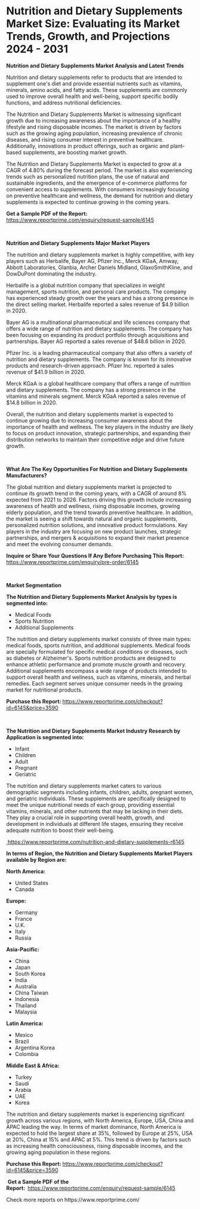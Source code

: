 <p><h1>Nutrition and Dietary Supplements Market Size: Evaluating its Market Trends, Growth, and Projections 2024 - 2031</h1></p><p><strong>Nutrition and Dietary Supplements Market Analysis and Latest Trends</strong></p>
<p><p>Nutrition and dietary supplements refer to products that are intended to supplement one's diet and provide essential nutrients such as vitamins, minerals, amino acids, and fatty acids. These supplements are commonly used to improve overall health and well-being, support specific bodily functions, and address nutritional deficiencies.</p><p>The Nutrition and Dietary Supplements Market is witnessing significant growth due to increasing awareness about the importance of a healthy lifestyle and rising disposable incomes. The market is driven by factors such as the growing aging population, increasing prevalence of chronic diseases, and rising consumer interest in preventive healthcare. Additionally, innovations in product offerings, such as organic and plant-based supplements, are boosting market growth.</p><p>The Nutrition and Dietary Supplements Market is expected to grow at a CAGR of 4.80% during the forecast period. The market is also experiencing trends such as personalized nutrition plans, the use of natural and sustainable ingredients, and the emergence of e-commerce platforms for convenient access to supplements. With consumers increasingly focusing on preventive healthcare and wellness, the demand for nutrition and dietary supplements is expected to continue growing in the coming years.</p></p>
<p><strong>Get a Sample PDF of the Report:&nbsp;</strong> <a href="https://www.reportprime.com/enquiry/request-sample/6145">https://www.reportprime.com/enquiry/request-sample/6145</a></p>
<p>&nbsp;</p>
<p><strong>Nutrition and Dietary Supplements Major Market Players</strong></p>
<p><p>The nutrition and dietary supplements market is highly competitive, with key players such as Herbalife, Bayer AG, Pfizer Inc., Merck KGaA, Amway, Abbott Laboratories, Glanbia, Archer Daniels Midland, GlaxoSmithKline, and DowDuPont dominating the industry.</p><p>Herbalife is a global nutrition company that specializes in weight management, sports nutrition, and personal care products. The company has experienced steady growth over the years and has a strong presence in the direct selling market. Herbalife reported a sales revenue of $4.9 billion in 2020.</p><p>Bayer AG is a multinational pharmaceutical and life sciences company that offers a wide range of nutrition and dietary supplements. The company has been focusing on expanding its product portfolio through acquisitions and partnerships. Bayer AG reported a sales revenue of $48.6 billion in 2020.</p><p>Pfizer Inc. is a leading pharmaceutical company that also offers a variety of nutrition and dietary supplements. The company is known for its innovative products and research-driven approach. Pfizer Inc. reported a sales revenue of $41.9 billion in 2020.</p><p>Merck KGaA is a global healthcare company that offers a range of nutrition and dietary supplements. The company has a strong presence in the vitamins and minerals segment. Merck KGaA reported a sales revenue of $14.8 billion in 2020.</p><p>Overall, the nutrition and dietary supplements market is expected to continue growing due to increasing consumer awareness about the importance of health and wellness. The key players in the industry are likely to focus on product innovation, strategic partnerships, and expanding their distribution networks to maintain their competitive edge and drive future growth.</p></p>
<p>&nbsp;</p>
<p><strong>What Are The Key Opportunities For Nutrition and Dietary Supplements Manufacturers?</strong></p>
<p><p>The global nutrition and dietary supplements market is projected to continue its growth trend in the coming years, with a CAGR of around 8% expected from 2021 to 2026. Factors driving this growth include increasing awareness of health and wellness, rising disposable incomes, growing elderly population, and the trend towards preventive healthcare. In addition, the market is seeing a shift towards natural and organic supplements, personalized nutrition solutions, and innovative product formulations. Key players in the industry are focusing on new product launches, strategic partnerships, and mergers & acquisitions to expand their market presence and meet the evolving consumer demands.</p></p>
<p><strong>Inquire or Share Your Questions If Any Before Purchasing This Report:</strong> <a href="https://www.reportprime.com/enquiry/pre-order/6145">https://www.reportprime.com/enquiry/pre-order/6145</a></p>
<p>&nbsp;</p>
<p><strong>Market Segmentation</strong></p>
<p><strong>The Nutrition and Dietary Supplements Market Analysis by types is segmented into:</strong></p>
<p><ul><li>Medical Foods</li><li>Sports Nutrition</li><li>Additional Supplements</li></ul></p>
<p><p>The nutrition and dietary supplements market consists of three main types: medical foods, sports nutrition, and additional supplements. Medical foods are specially formulated for specific medical conditions or diseases, such as diabetes or Alzheimer's. Sports nutrition products are designed to enhance athletic performance and promote muscle growth and recovery. Additional supplements encompass a wide range of products intended to support overall health and wellness, such as vitamins, minerals, and herbal remedies. Each segment serves unique consumer needs in the growing market for nutritional products.</p></p>
<p><strong>Purchase this Report:&nbsp;</strong><a href="https://www.reportprime.com/checkout?id=6145&price=3590">https://www.reportprime.com/checkout?id=6145&price=3590</a></p>
<p>&nbsp;</p>
<p><strong>The Nutrition and Dietary Supplements Market Industry Research by Application is segmented into:</strong></p>
<p><ul><li>Infant</li><li>Children</li><li>Adult</li><li>Pregnant</li><li>Geriatric</li></ul></p>
<p><p>The nutrition and dietary supplements market caters to various demographic segments including infants, children, adults, pregnant women, and geriatric individuals. These supplements are specifically designed to meet the unique nutritional needs of each group, providing essential vitamins, minerals, and other nutrients that may be lacking in their diets. They play a crucial role in supporting overall health, growth, and development in individuals at different life stages, ensuring they receive adequate nutrition to boost their well-being.</p></p>
<p><a href="https://www.reportprime.com/nutrition-and-dietary-supplements-r6145">&nbsp;https://www.reportprime.com/nutrition-and-dietary-supplements-r6145</a></p>
<p><strong>In terms of Region, the Nutrition and Dietary Supplements Market Players available by Region are:</strong></p>
<p>
    <p> <strong> North America: </strong>
        <ul>
            <li>United States</li>
            <li>Canada</li>
        </ul>
        </p> 
    <p> <strong> Europe: </strong>
        <ul>
            <li>Germany</li>
            <li>France</li>
            <li>U.K.</li>
            <li>Italy</li>
            <li>Russia</li>
        </ul>
        </p> 
    <p> <strong> Asia-Pacific: </strong>
        <ul>
            <li>China</li>
            <li>Japan</li>
            <li>South Korea</li>
            <li>India</li>
            <li>Australia</li>
            <li>China Taiwan</li>
            <li>Indonesia</li>
            <li>Thailand</li>
            <li>Malaysia</li>
        </ul>
        </p> 
    <p> <strong> Latin America: </strong>
        <ul>
            <li>Mexico</li>
            <li>Brazil</li>
            <li>Argentina Korea</li>
            <li>Colombia</li>
        </ul>
        </p> 
    <p> <strong> Middle East & Africa: </strong>
        <ul>
            <li>Turkey</li>
            <li>Saudi</li>
            <li>Arabia</li>
            <li>UAE</li>
            <li>Korea</li>
        </ul>
    </p>
    </p>
<p><p>The nutrition and dietary supplements market is experiencing significant growth across various regions, with North America, Europe, USA, China and APAC leading the way. In terms of market dominance, North America is expected to hold the largest share at 35%, followed by Europe at 25%, USA at 20%, China at 15% and APAC at 5%. This trend is driven by factors such as increasing health consciousness, rising disposable incomes, and the growing aging population in these regions.</p></p>
<p><strong>Purchase this Report: </strong><a href="https://www.reportprime.com/checkout?id=6145&price=3590">https://www.reportprime.com/checkout?id=6145&price=3590</a></p>
<p>&nbsp;<strong>Get a Sample PDF of the Report:&nbsp;&nbsp;</strong><a href="https://www.reportprime.com/enquiry/request-sample/6145">https://www.reportprime.com/enquiry/request-sample/6145</a></p>
<p><strong></strong></p>
<p>Check more reports on https://www.reportprime.com/</p>